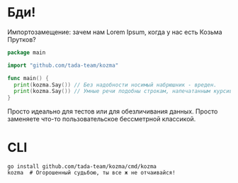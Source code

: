 # Бди!
Импортозамещение: зачем нам Lorem Ipsum, когда у нас есть Козьма Прутков?

```go
package main

import "github.com/tada-team/kozma"

func main() {
  print(kozma.Say()) // Без надобности носимый набрюшник - вреден.
  print(kozma.Say()) // Умные речи подобны строкам, напечатанным курсивом.
}
```

Просто идеально для тестов или для обезличивания данных. Просто заменяете что-то пользовательское бессметрной классикой.

# CLI
```
go install github.com/tada-team/kozma/cmd/kozma
kozma  # Огорошенный судьбою, ты все ж не отчаивайся!
```
